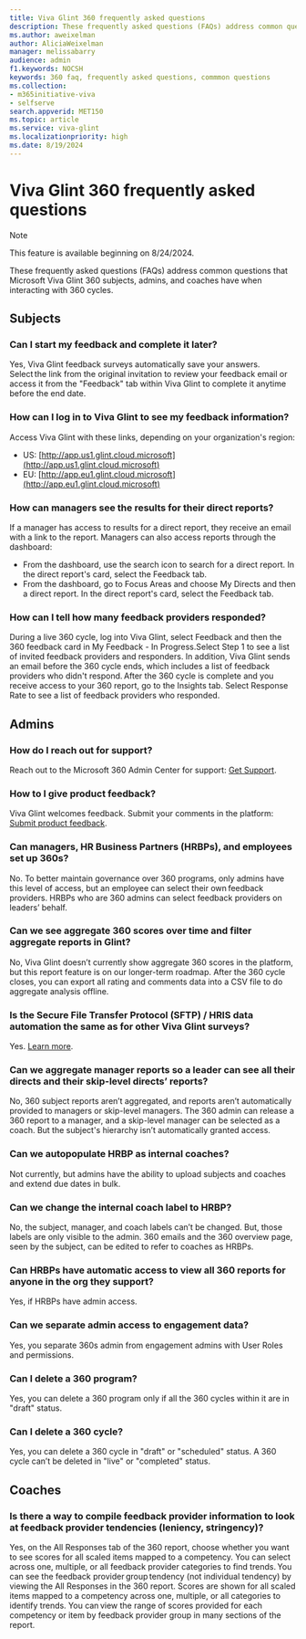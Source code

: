 ```yaml
---
title: Viva Glint 360 frequently asked questions 
description: These frequently asked questions (FAQs) address common questions that Microsoft Viva Glint 360 subjects, admins, and coaches have when interacting with 360 cycles.
ms.author: aweixelman
author: AliciaWeixelman
manager: melissabarry
audience: admin
f1.keywords: NOCSH
keywords: 360 faq, frequently asked questions, commmon questions
ms.collection:  
- m365initiative-viva
- selfserve 
search.appverid: MET150 
ms.topic: article
ms.service: viva-glint
ms.localizationpriority: high
ms.date: 8/19/2024
---
```


# Viva Glint 360 frequently asked questions 

> [!NOTE]
> This feature is available beginning on 8/24/2024.

These frequently asked questions (FAQs) address common questions that Microsoft Viva Glint 360 subjects, admins, and coaches have when interacting with 360 cycles.

## Subjects

### Can I start my feedback and complete it later?
Yes, Viva Glint feedback surveys automatically save your answers. Select the link from the original invitation to review your feedback email or access it from the "Feedback" tab within Viva Glint to complete it anytime before the end date.

### How can I log in to Viva Glint to see my feedback information?
Access Viva Glint with these links, depending on your organization's region:

- US: [http://app.us1.glint.cloud.microsoft](http://app.us1.glint.cloud.microsoft)
- EU: [http://app.eu1.glint.cloud.microsoft](http://app.eu1.glint.cloud.microsoft)

### How can managers see the results for their direct reports?
If a manager has access to results for a direct report, they receive an email with a link to the report. Managers can also access reports through the dashboard:

- From the dashboard, use the search icon to search for a direct report. In the direct report's card, select the Feedback tab.
- From the dashboard, go to Focus Areas and choose My Directs and then a direct report. In the direct report's card, select the Feedback tab.

### How can I tell how many feedback providers responded?
During a live 360 cycle, log into Viva Glint, select Feedback and then the 360 feedback card in My Feedback - In Progress.Select Step 1 to see a list of invited feedback providers and responders. In addition, Viva Glint sends an email before the 360 cycle ends, which includes a list of feedback providers who didn't respond. After the 360 cycle is complete and you receive access to your 360 report, go to the Insights tab. Select Response Rate to see a list of feedback providers who responded.

## Admins

### How do I reach out for support?
Reach out to the Microsoft 360 Admin Center for support: [Get Support](https://go.microsoft.com/fwlink/?linkid=2272576).

### How to I give product feedback?
Viva Glint welcomes feedback. Submit your comments in the platform: [Submit product feedback](glint-product-feedback.md).

### Can managers, HR Business Partners (HRBPs), and employees set up 360s?
No. To better maintain governance over 360 programs, only admins have this level of access, but an employee can select their own feedback providers. HRBPs who are 360 admins can select feedback providers on leaders’ behalf.

### Can we see aggregate 360 scores over time and filter aggregate reports in Glint?
No, Viva Glint doesn’t currently show aggregate 360 scores in the platform, but this report feature is on our longer-term roadmap. After the 360 cycle closes, you can export all rating and comments data into a CSV file to do aggregate analysis offline.

### Is the Secure File Transfer Protocol (SFTP) / HRIS data automation the same as for other Viva Glint surveys?
Yes. [Learn more](sftp-data-automation.md).

### Can we aggregate manager reports so a leader can see all their directs and their skip-level directs’ reports?
No, 360 subject reports aren’t aggregated, and reports aren’t automatically provided to managers or skip-level managers. The 360 admin can release a 360 report to a manager, and a skip-level manager can be selected as a coach. But the subject's hierarchy isn’t automatically granted access.

### Can we autopopulate HRBP as internal coaches?
Not currently, but admins have the ability to upload subjects and coaches and extend due dates in bulk.

### Can we change the internal coach label to HRBP?
No, the subject, manager, and coach labels can’t be changed. But, those labels are only visible to the admin. 360 emails and the 360 overview page, seen by the subject, can be edited to refer to coaches as HRBPs.

### Can HRBPs have automatic access to view all 360 reports for anyone in the org they support?
Yes, if HRBPs have admin access.

### Can we separate admin access to engagement data?
Yes, you separate 360s admin from engagement admins with User Roles and permissions.

### Can I delete a 360 program?
Yes, you can delete a 360 program only if all the 360 cycles within it are in "draft" status.

### Can I delete a 360 cycle?
Yes, you can delete a 360 cycle in "draft" or "scheduled" status. A 360 cycle can’t be deleted in "live" or "completed" status.

## Coaches

### Is there a way to compile feedback provider information to look at feedback provider tendencies (leniency, stringency)?

Yes, on the All Responses tab of the 360 report, choose whether you want to see scores for all scaled items mapped to a competency. You can select across one, multiple, or all feedback provider categories to find trends. You can see the feedback provider group tendency (not individual tendency) by viewing the All Responses in the 360 report. Scores are shown for all scaled items mapped to a competency across one, multiple, or all categories to identify trends. You can view the range of scores provided for each competency or item by feedback provider group in many sections of the report.
